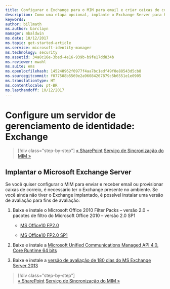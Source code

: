 ```yaml
---
title: Configurar o Exchange para o MIM para email e criar caixas de correio | Microsoft Docs
description: Como uma etapa opcional, implante o Exchange Server para habilitar o MIM 2016 para enviar emails e criar caixas de correio.
keywords: 
author: billmath
ms.author: barclayn
manager: mbaldwin
ms.date: 10/12/2017
ms.topic: get-started-article
ms.service: microsoft-identity-manager
ms.technology: security
ms.assetid: 34a8c16e-3bed-4e16-939b-b9fe17dd834b
ms.reviewer: mwahl
ms.suite: ems
ms.openlocfilehash: 145248962f0977f4aa7bc1edf49f0e88543d5cb8
ms.sourcegitcommit: f077508b5569e2a96084267879c5b6551e1e0905
ms.translationtype: HT
ms.contentlocale: pt-BR
ms.lasthandoff: 10/12/2017
---
```

# <a name="set-up-an-identity-management-server-exchange"></a>Configure um servidor de gerenciamento de identidade: Exchange

>[!div class="step-by-step"]
[« SharePoint](prepare-server-sharepoint.md)
[Serviço de Sincronização do MIM »](install-mim-sync.md)

## <a name="deploy-microsoft-exchange-server"></a>Implantar o Microsoft Exchange Server
Se você quiser configurar o MIM para enviar e receber email ou provisionar caixas de correio, é necessário ter o Exchange presente no ambiente. Se você ainda não tiver o Exchange implantado, é possível instalar uma versão de avaliação para fins de avaliação:

1. Baixe e instale o Microsoft Office 2010 Filter Packs – versão 2.0 + pacotes de filtro do Microsoft Office 2010 – versão 2.0 SP1

    - [MS Office10 FP2.0](http://www.microsoft.com/en-us/download/details.aspx?id=17062)

    - [MS Office10 FP2.0 SP1](http://www.microsoft.com/en-us/download/details.aspx?id=26604)

2. Baixe e instale a [Microsoft Unified Communications Managed API 4.0, Core Runtime 64 bits](http://www.microsoft.com/en-us/download/details.aspx?id=34992)

3. Baixe e instale a [versão de avaliação de 180 dias do MS Exchange Server 2013](http://www.microsoft.com/en-us/evalcenter/evaluate-exchange-server-2013)

>[!div class="step-by-step"]  
[« SharePoint](prepare-server-sharepoint.md)
[Serviço de Sincronização do MIM »](install-mim-sync.md)
